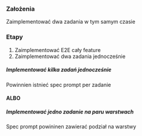 ### Założenia
Zaimplementować dwa zadania w tym samym czasie 

### Etapy
1. Zaimplementować E2E cały feature 
2. Zaimplementować dwa zadania jednocześnie
##### Implementować kilka zadań jednocześnie
Powinnien istnieć spec prompt per zadanie

#### ALBO
##### Implementować jedno zadanie na paru warstwach
Spec prompt powininen zawierać podział na warstwy